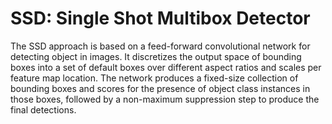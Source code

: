 # SSD: Single Shot Multibox Detector

The SSD approach is based on a feed-forward convolutional network for detecting object in images. It discretizes the output space of bounding boxes into a set of default boxes over different aspect ratios and scales per feature map location. The network produces a fixed-size collection of bounding boxes and scores for the presence of object class instances in those boxes, followed by a non-maximum suppression step to produce the final detections.


